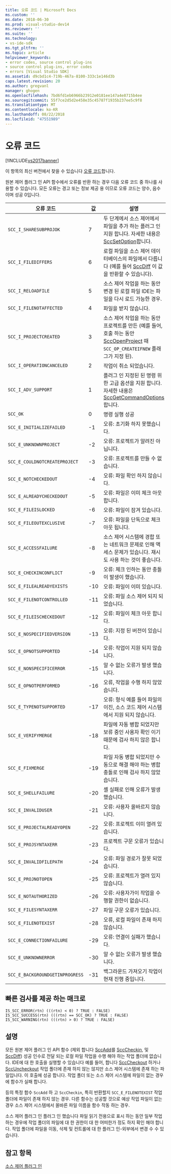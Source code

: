 ```yaml
---
title: 오류 코드 | Microsoft Docs
ms.custom: ''
ms.date: 2018-06-30
ms.prod: visual-studio-dev14
ms.reviewer: ''
ms.suite: ''
ms.technology:
- vs-ide-sdk
ms.tgt_pltfrm: ''
ms.topic: article
helpviewer_keywords:
- error codes, source control plug-ins
- source control plug-ins, error codes
- errors [Visual Studio SDK]
ms.assetid: d9cbd1c4-719b-467a-8100-333c1e146d3b
caps.latest.revision: 20
ms.author: gregvanl
manager: ghogen
ms.openlocfilehash: 7bd6fd1eb6966b23912e0181ee147a4e8715b4ee
ms.sourcegitcommit: 55f7ce2d5d2e458e35c45787f1935b237ee5c9f8
ms.translationtype: MT
ms.contentlocale: ko-KR
ms.lasthandoff: 08/22/2018
ms.locfileid: "47551989"
---
```

# <a name="error-codes"></a>오류 코드
[!INCLUDE[vs2017banner](../includes/vs2017banner.md)]

이 항목의 최신 버전에서 찾을 수 있습니다 [오류 코드](https://docs.microsoft.com/visualstudio/extensibility/error-codes)합니다.  
  
원본 제어 플러그 인 API 함수에서 오류를 반환 하는 경우 다음 오류 코드 중 하나를 사용할 수 있습니다. 모든 오류는 경고 또는 정보 제공 용 이므로 오류 코드는 양수, 음수 이며 성공 0입니다.  
  
|오류 코드|값|설명|  
|----------------|-----------|-----------------|  
|`SCC_I_SHARESUBPROJOK`|7|두 단계에서 소스 제어에서 파일을 추가 하는 플러그 인 지원 합니다. 자세한 내용은 [SccSetOption](../extensibility/sccsetoption-function.md)합니다.|  
|`SCC_I_FILEDIFFERS`|6|로컬 파일을 소스 제어 데이터베이스의 파일에서 다릅니다 (예를 들어 [SccDiff](../extensibility/sccdiff-function.md) 이 값을 반환할 수 있습니다).|  
|`SCC_I_RELOADFILE`|5|소스 제어 작업을 하는 동안 변경 된 로컬 파일 IDE는 파일을 다시 로드 가능한 경우.|  
|`SCC_I_FILENOTAFFECTED`|4|파일을 받지 않습니다.|  
|`SCC_I_PROJECTCREATED`|3|소스 제어 작업을 하는 동안 프로젝트를 만든 (예를 들어, 호출 하는 동안 [SccOpenProject](../extensibility/sccopenproject-function.md) 때 `SCC_OP_CREATEIFNEW` 플래그가 지정 된).|  
|`SCC_I_OPERATIONCANCELED`|2|작업이 취소 되었습니다.|  
|`SCC_I_ADV_SUPPORT`|1|플러그 인 지정된 된 명령 위한 고급 옵션을 지원 합니다. 자세한 내용은 [SccGetCommandOptions](../extensibility/sccgetcommandoptions-function.md)합니다.|  
|`SCC_OK`|0|명령 실행 성공|  
|`SCC_E_INITIALIZEFAILED`|-1|오류: 초기화 하지 못했습니다.|  
|`SCC_E_UNKNOWNPROJECT`|-2|오류: 프로젝트가 알려진 아닙니다.|  
|`SCC_E_COULDNOTCREATEPROJECT`|-3|오류: 프로젝트를 만들 수 없습니다.|  
|`SCC_E_NOTCHECKEDOUT`|-4|오류: 파일 확인 하지 않습니다.|  
|`SCC_E_ALREADYCHECKEDOUT`|-5|오류: 파일은 이미 체크 아웃 합니다.|  
|`SCC_E_FILEISLOCKED`|-6|오류: 파일이 잠겨 있습니다.|  
|`SCC_E_FILEOUTEXCLUSIVE`|-7|오류: 파일을 단독으로 체크 아웃 됩니다.|  
|`SCC_E_ACCESSFAILURE`|-8|소스 제어 시스템에 경합 또는 네트워크 문제로 인해 액세스 문제가 있습니다. 재시도 사용 하는 것이 좋습니다.|  
|`SCC_E_CHECKINCONFLICT`|-9|오류: 체크 인하는 동안 충돌이 발생이 했습니다.|  
|`SCC_E_FILEALREADYEXISTS`|-10|오류: 파일이 이미 있습니다.|  
|`SCC_E_FILENOTCONTROLLED`|-11|오류: 파일 소스 제어 되지 되었습니다.|  
|`SCC_E_FILEISCHECKEDOUT`|-12|오류: 파일이 체크 아웃 합니다.|  
|`SCC_E_NOSPECIFIEDVERSION`|-13|오류: 지정 된 버전이 있습니다.|  
|`SCC_E_OPNOTSUPPORTED`|-14|오류: 작업이 지원 되지 않습니다.|  
|`SCC_E_NONSPECIFICERROR`|-15|알 수 없는 오류가 발생 했습니다.|  
|`SCC_E_OPNOTPERFORMED`|-16|오류, 작업을 수행 하지 않았습니다.|  
|`SCC_E_TYPENOTSUPPORTED`|-17|오류: 형식 예를 들어 파일의 이진, 소스 코드 제어 시스템에서 지원 되지 않습니다.|  
|`SCC_E_VERIFYMERGE`|-18|파일에 자동 병합 되었지만 보류 중인 사용자 확인 이기 때문에 검사 하지 않은 합니다.|  
|`SCC_E_FIXMERGE`|-19|파일 자동 병합 되었지만 수동으로 해결 해야 하는 병합 충돌로 인해 검사 하지 않았습니다.|  
|`SCC_E_SHELLFAILURE`|-20|셸 실패로 인해 오류가 발생 했습니다.|  
|`SCC_E_INVALIDUSER`|-21|오류: 사용자 올바르지 않습니다.|  
|`SCC_E_PROJECTALREADYOPEN`|-22|오류: 프로젝트 이미 열려 있습니다.|  
|`SCC_E_PROJSYNTAXERR`|-23|프로젝트 구문 오류가 있습니다.|  
|`SCC_E_INVALIDFILEPATH`|-24|오류: 파일 경로가 잘못 되었습니다.|  
|`SCC_E_PROJNOTOPEN`|-25|오류: 프로젝트가 열려 있지 않습니다.|  
|`SCC_E_NOTAUTHORIZED`|-26|오류: 사용자가이 작업을 수행할 권한이 없습니다.|  
|`SCC_E_FILESYNTAXERR`|-27|파일 구문 오류가 있습니다.|  
|`SCC_E_FILENOTEXIST`|-28|오류, 로컬 파일이 존재 하지 않습니다.|  
|`SCC_E_CONNECTIONFAILURE`|-29|오류: 연결이 실패가 했습니다.|  
|`SCC_E_UNKNOWNERROR`|-30|알 수 없는 오류가 발생 했습니다.|  
|`SCC_E_BACKGROUNDGETINPROGRESS`|-31|백그라운드 가져오기 작업이 현재 진행 중입니다.|  
  
## <a name="macros-provided-for-quick-checking"></a>빠른 검사를 제공 하는 매크로  
  
```cpp#  
IS_SCC_ERROR(rtn) (((rtn) < 0) ? TRUE : FALSE)  
IS_SCC_SUCCESS(rtn) (((rtn) == SCC_OK) ? TRUE : FALSE)  
IS_SCC_WARNING(rtn) (((rtn) > 0) ? TRUE : FALSE)  
```  
  
## <a name="remarks"></a>설명  
 모든 원본 제어 플러그 인 API 함수 (제외 합니다 [SccAdd](../extensibility/sccadd-function.md)를 [SccCheckin](../extensibility/scccheckin-function.md), 및 [SccDiff](../extensibility/sccdiff-function.md)) 성공 인수로 전달 되는 로컬 파일 작업을 수행 해야 하는 작업 폴더에 없습니다. IDE에 대 한 호출을 실행할 수 있습니다 예를 들어, 합니다 [SccCheckout](../extensibility/scccheckout-function.md) 하거나 [SccUncheckout](../extensibility/sccuncheckout-function.md) 작업 폴더에 존재 하지 않는 않지만 소스 제어 시스템에 존재 하는 파일입니다. 이 호출에 성공 합니다. 작업 폴더 또는 소스 제어 시스템에 파일이 없는 경우에 함수가 실패 합니다.  
  
 등의 특정 함수 `SccAdd` 하 고 `SccCheckin`, 특히 반환할지 `SCC_E_FILENOTEXIST` 작업 폴더에 파일이 존재 하지 않는 경우. 다른 함수는 성공할 것으로 예상 작업 파일이 없는 경우 소스 제어 시스템에서 올바른 파일 이름을 함수 작동 하는 경우.  
  
 소스 제어 플러그 인 플러그 인 했습니다 파일 읽기 전용으로 표시 하는 동안 일부 작업 하는 경우에 작업 폴더의 파일에 대 한 권한이 대 한 어떠한가 정도 하지 확인 해야 합니다. 작업 폴더에 파일을 이동, 삭제 및 컨트롤에 대 한 플러그 인-외부에서 변경 수 수 있습니다.  
  
## <a name="see-also"></a>참고 항목  
 [소스 제어 플러그 인](../extensibility/source-control-plug-ins.md)

